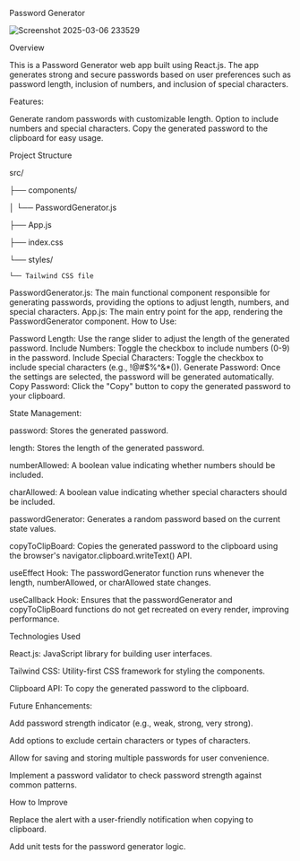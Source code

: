 Password Generator

![Screenshot 2025-03-06 233529](https://github.com/user-attachments/assets/cf0e4b93-d893-4e4f-9bd0-e7ad47d99f8a)

Overview

This is a Password Generator web app built using React.js. The app generates strong and secure passwords based on user preferences such as password length, inclusion of numbers, and inclusion of special characters.

Features:

Generate random passwords with customizable length.
Option to include numbers and special characters.
Copy the generated password to the clipboard for easy usage.

Project Structure



src/

├── components/

│   └── PasswordGenerator.js

├── App.js

├── index.css

└── styles/

    └── Tailwind CSS file

PasswordGenerator.js:
 The main functional component responsible for generating passwords, providing the options to adjust length, numbers, and special characters.
App.js:
 The main entry point for the app, rendering the PasswordGenerator component.
How to Use:

Password Length:
 Use the range slider to adjust the length of the generated password.
Include Numbers:
 Toggle the checkbox to include numbers (0-9) in the password.
Include Special Characters:
 Toggle the checkbox to include special characters (e.g., !@#$%^&*()).
Generate Password:
 Once the settings are selected, the password will be generated automatically.
Copy Password:
 Click the "Copy" button to copy the generated password to your clipboard.

State Management:

password:
Stores the generated password.

length:
Stores the length of the generated password.

numberAllowed:
A boolean value indicating whether numbers should be included.

charAllowed:
A boolean value indicating whether special characters should be included.

passwordGenerator:
Generates a random password based on the current state values.

copyToClipBoard:
Copies the generated password to the clipboard using the browser's navigator.clipboard.writeText() API.

useEffect Hook:
The passwordGenerator function runs whenever the length, numberAllowed, or charAllowed state changes.

useCallback Hook:
Ensures that the passwordGenerator and copyToClipBoard functions do not get recreated on every render, improving performance.


Technologies Used

React.js:
 JavaScript library for building user interfaces.

Tailwind CSS:
 Utility-first CSS framework for styling the components.

Clipboard API: 
To copy the generated password to the clipboard.

Future Enhancements:

Add password strength indicator (e.g., weak, strong, very strong).

Add options to exclude certain characters or types of characters.

Allow for saving and storing multiple passwords for user convenience.

Implement a password validator to check password strength against common patterns.


How to Improve

Replace the alert with a user-friendly notification when copying to clipboard.

Add unit tests for the password generator logic.
